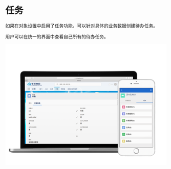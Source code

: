 任务
===

如果在对象设置中启用了任务功能，可以针对具体的业务数据创建待办任务。

用户可以在统一的界面中查看自己所有的待办任务。

![电脑、手机界面展示](assets/car_object.png)
